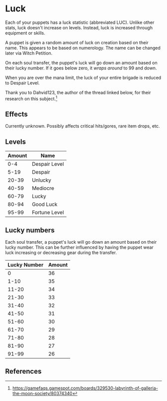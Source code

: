 # Luck

Each of your puppets has a luck statistic (abbreviated LUC). Unlike other stats, luck doesn't increase on levels. Instead, luck is increased through equipment or skills.

A puppet is given a random amount of luck on creation based on their name. This appears to be based on numerology. The name can be changed later via Witch Petition.

On each soul transfer, the puppet's luck will go down an amount based on their lucky number. If it goes below zero, it *wraps around* to 99 and down.

When you are over the mana limit, the luck of your entire brigade is reduced to Despair Level.

Thank you to Dahvid123, the author of the thread linked below, for their research on this subject.[^1]

## Effects

Currently unknown. Possibly affects critical hits/gores, rare item drops, etc.

## Levels

| Amount | Name          |
| ------ | ------------- |
| 0-4    | Despair Level |
| 5-19   | Despair       |
| 20-39  | Unlucky       |
| 40-59  | Mediocre      |
| 60-79  | Lucky         |
| 80-94  | Good Luck     |
| 95-99  | Fortune Level |

## Lucky numbers

Each soul transfer, a puppet's luck will go down an amount based on their lucky number. This can be further influenced by having the puppet wear luck increasing or decreasing gear during the transfer.

| Lucky Number | Amount |
| ------------ | ------ |
| 0            | 36     |
| 1-10         | 35     |
| 11-20        | 34     |
| 21-30        | 33     |
| 31-40        | 32     |
| 41-50        | 31     |
| 51-60        | 30     |
| 61-70        | 29     |
| 71-80        | 28     |
| 81-90        | 27     |
| 91-99        | 26     |

## References

[^1]: https://gamefaqs.gamespot.com/boards/329530-labyrinth-of-galleria-the-moon-society/80374340
